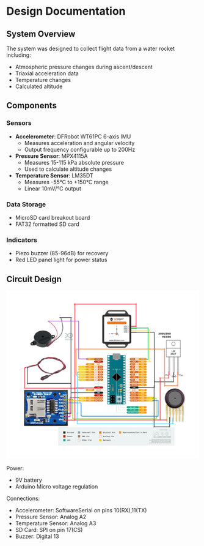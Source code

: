 # Design Documentation

## System Overview

The system was designed to collect flight data from a water rocket including:
- Atmospheric pressure changes during ascent/descent
- Triaxial acceleration data
- Temperature changes
- Calculated altitude

## Components

### Sensors
- **Accelerometer**: DFRobot WT61PC 6-axis IMU
  - Measures acceleration and angular velocity
  - Output frequency configurable up to 200Hz
- **Pressure Sensor**: MPX4115A
  - Measures 15-115 kPa absolute pressure
  - Used to calculate altitude changes
- **Temperature Sensor**: LM35DT
  - Measures -55°C to +150°C range
  - Linear 10mV/°C output

### Data Storage
- MicroSD card breakout board
- FAT32 formatted SD card

### Indicators
- Piezo buzzer (85-96dB) for recovery
- Red LED panel light for power status

## Circuit Design

![Circuit Plan](circuit_plan.png)

Power:
- 9V battery
- Arduino Micro voltage regulation

Connections:
- Accelerometer: SoftwareSerial on pins 10(RX),11(TX)
- Pressure Sensor: Analog A2
- Temperature Sensor: Analog A3
- SD Card: SPI on pin 17(CS)
- Buzzer: Digital 13
